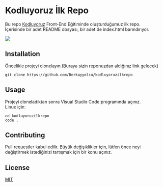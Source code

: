 # Kodluyoruz İlk Repo
<p>Bu repo <a href="https://kodluyoruz.org/tr/kodluyoruz/">Kodluyoruz</a> Front-End Eğitiminde oluşturduğumuz ilk repo. İçerisinde bir adet README dosyası, bir adet de index.html barındırıyor.</p>

<img src="https://github.com/Berkayyolcu/Kodluyoruz-Patika-Dev/blob/main/kodluyoruz%20ilk%20repo/kodluyoruz%20ilk%20repo/image/kodluyoruz%20ilk%20repo.PNG" width="auto">

## Installation
Öncelikle projeyi clonelayın.(Buraya sizin reponuzdan aldığınız link gelecek)

``` clone
git clone https://github.com/Berkayyolcu/kodluyoruzilkrepo
```

## Usage
Projeyi cloneladıktan sonra Visual Studio Code programında açınız.
<br>
Linux için:

```linux
cd kodluyoruzilkrepo
code .
```

## Contributing
Pull requestler kabul edilir. Büyük değişiklikler için, lütfen önce neyi değiştirmek istediğinizi tartışmak için bir konu açınız.

## License
[MIT](https://choosealicense.com/licenses/mit/)



